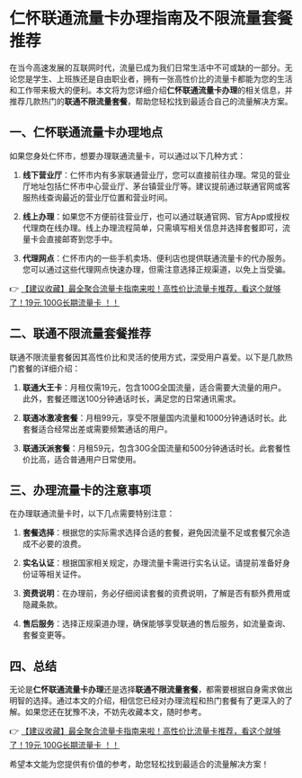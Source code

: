 # 仁怀联通流量卡办理指南及不限流量套餐推荐

在当今高速发展的互联网时代，流量已成为我们日常生活中不可或缺的一部分。无论您是学生、上班族还是自由职业者，拥有一张高性价比的流量卡都能为您的生活和工作带来极大的便利。本文将为您详细介绍**仁怀联通流量卡办理**的相关信息，并推荐几款热门的**联通不限流量套餐**，帮助您轻松找到最适合自己的流量解决方案。

## 一、仁怀联通流量卡办理地点

如果您身处仁怀市，想要办理联通流量卡，可以通过以下几种方式：

1. **线下营业厅**：仁怀市内有多家联通营业厅，您可以直接前往办理。常见的营业厅地址包括仁怀市中心营业厅、茅台镇营业厅等。建议提前通过联通官网或客服热线查询最近的营业厅位置和营业时间。

2. **线上办理**：如果您不方便前往营业厅，也可以通过联通官网、官方App或授权代理商在线办理。线上办理流程简单，只需填写相关信息并选择套餐即可，流量卡会直接邮寄到您手中。

3. **代理网点**：仁怀市内的一些手机卖场、便利店也提供联通流量卡的代办服务。您可以通过这些代理网点快速办理，但需注意选择正规渠道，以免上当受骗。

👉 [【建议收藏】最全聚合流量卡指南来啦！高性价比流量卡推荐，看这个就够了！19元 100G长期流量卡 ！！](https://bit.ly/Liuliangka)

## 二、联通不限流量套餐推荐

联通不限流量套餐因其高性价比和灵活的使用方式，深受用户喜爱。以下是几款热门套餐的详细介绍：

1. **联通大王卡**：月租仅需19元，包含100G全国流量，适合需要大流量的用户。此外，套餐还赠送100分钟通话时长，满足您的日常通讯需求。

2. **联通冰激凌套餐**：月租99元，享受不限量国内流量和1000分钟通话时长。此套餐适合经常出差或需要频繁通话的用户。

3. **联通沃派套餐**：月租59元，包含30G全国流量和500分钟通话时长。此套餐性价比高，适合普通用户日常使用。

## 三、办理流量卡的注意事项

在办理联通流量卡时，以下几点需要特别注意：

1. **套餐选择**：根据您的实际需求选择合适的套餐，避免因流量不足或套餐冗余造成不必要的浪费。

2. **实名认证**：根据国家相关规定，办理流量卡需进行实名认证。请提前准备好身份证等相关证件。

3. **资费说明**：在办理前，务必仔细阅读套餐的资费说明，了解是否有额外费用或隐藏条款。

4. **售后服务**：选择正规渠道办理，确保能够享受联通的售后服务，如流量查询、套餐变更等。

## 四、总结

无论是**仁怀联通流量卡办理**还是选择**联通不限流量套餐**，都需要根据自身需求做出明智的选择。通过本文的介绍，相信您已经对办理流程和热门套餐有了更深入的了解。如果您还在犹豫不决，不妨先收藏本文，随时参考。

👉 [【建议收藏】最全聚合流量卡指南来啦！高性价比流量卡推荐，看这个就够了！19元 100G长期流量卡 ！！](https://bit.ly/Liuliangka)

希望本文能为您提供有价值的参考，助您轻松找到最适合的流量解决方案！